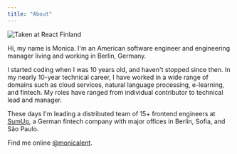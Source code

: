 ```yaml
---
title: "About"
---
```


![Taken at React Finland](/images/react-finland-1.jpg)

Hi, my name is Monica. I'm an American software engineer and engineering
manager living and working in Berlin, Germany.

I started coding when I was 10 years old, and haven't stopped since then. In my
nearly 10-year technical career, I have worked in a wide range of domains such
as cloud services, natural language processing, e-learning, and fintech. My
roles have ranged from individual contributor to technical lead and manager.

These days I'm leading a distributed team of 15+ frontend engineers at
[SumUp](https://sumup.com), a German fintech company with major offices in
Berlin, Sofia, and São Paulo.

Find me online [@monicalent](https://twitter.com/monicalent).
